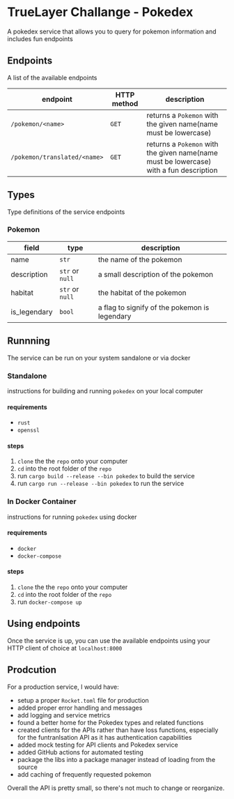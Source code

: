 # TrueLayer Challange - Pokedex

A pokedex service that allows you to query for pokemon information and includes fun endpoints

## Endpoints

A list of the available endpoints

| endpoint                     | HTTP method |                        description                                                     |
|------------------------------|-------------|----------------------------------------------------------------------------------------|
| `/pokemon/<name>`            | `GET`       | returns a `Pokemon` with the given name(name must be lowercase)                        |
| `/pokemon/translated/<name>` | `GET`       | returns a `Pokemon` with the given name(name must be lowercase) with a fun description |


## Types

Type definitions of the service endpoints

### Pokemon

| field        | type            |                 description                   |
|--------------|-----------------|-----------------------------------------------|
| name         | `str`           | the name of the pokemon                       |
| description  | `str` or `null` | a small description of the pokemon            |
| habitat      | `str` or `null` | the habitat of the pokemon                    |
| is_legendary | `bool`          | a flag to signify of the pokemon is legendary |


## Runnning  

The service can be run on your system sandalone or via docker

### Standalone 

instructions for building and running `pokedex` on your local computer

#### requirements

- `rust`
- `openssl`

#### steps
1. `clone` the the `repo` onto your computer
1. `cd` into the root folder of the `repo`
1. run `cargo build --release --bin pokedex` to build the service
1. run `cargo run --release --bin pokedex` to run the service 

### In Docker Container

instructions for running `pokedex` using docker

#### requirements

- `docker`
- `docker-compose`

#### steps

1. `clone` the the `repo` onto your computer
1. `cd` into the root folder of the `repo`
1. run `docker-compose up`

## Using endpoints

Once the service is up, you can use the available endpoints using your HTTP client of choice at `localhost:8000` 

## Prodcution 

For a production service, I would have:
 - setup a proper `Rocket.toml` file for production 
 - added proper error handling and messages
 - add logging and service metrics 
 - found a better home for the Pokedex types and related functions 
 - created clients for the APIs rather than have loss functions, especially for the funtranlsation API as it has authentication capabilities
 - added mock testing for API clients and Pokedex service
 - added GitHub actions for automated testing 
 - package the libs into a package manager instead of loading from the source
 - add caching of frequently requested pokemon

Overall the API is pretty small, so there's not much to change or reorganize.

